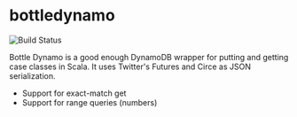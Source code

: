 # bottledynamo

![Build Status](https://travis-ci.org/jpzk/bottledynamo.svg?branch=master)

Bottle Dynamo is a good enough DynamoDB wrapper for putting and getting case classes in Scala. It uses Twitter's Futures and Circe as JSON serialization.

* Support for exact-match get
* Support for range queries (numbers)
